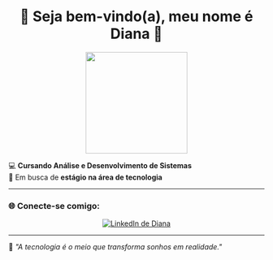 <h1 align="center">🦋 Seja bem-vindo(a), meu nome é Diana 🦋</h1>

<p align="center">
  <img src="https://i.imgur.com/B0vK1Ck.png" width="200px">
</p>

💻 **Cursando Análise e Desenvolvimento de Sistemas**  
🚀 Em busca de **estágio na área de tecnologia**  


---

### 🌐 Conecte-se comigo:
<p align="center">
  <a href="https://www.linkedin.com/in/dianarcmello" target="_blank">
    <img src="https://img.shields.io/badge/LinkedIn-Diana%20Mello-blue?style=for-the-badge&logo=linkedin" alt="LinkedIn de Diana"/>
  </a>
</p>

---

🌸 *"A tecnologia é o meio que transforma sonhos em realidade."*


<!--
**diana-dev87/diana-dev87** is a ✨ _special_ ✨ repository because its `README.md` (this file) appears on your GitHub profile.

Here are some ideas to get you started:

- 🔭 I’m currently working on ...
- 🌱 I’m currently learning ...
- 👯 I’m looking to collaborate on ...
- 🤔 I’m looking for help with ...
- 💬 Ask me about ...
- 📫 How to reach me: ...
- 😄 Pronouns: ...
- ⚡ Fun fact: ...
-->
